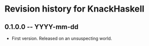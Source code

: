# Revision history for KnackHaskell

## 0.1.0.0 -- YYYY-mm-dd

* First version. Released on an unsuspecting world.
